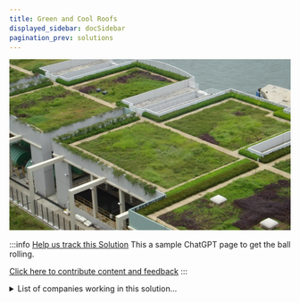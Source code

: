 ```yaml
---
title: Green and Cool Roofs
displayed_sidebar: docSidebar
pagination_prev: solutions
---
```


![Cover Image](../static/img/green-roofing.png)

:::info [Help us track this Solution](contribute)
This a sample ChatGPT page to get the ball rolling.

[Click here to contribute content and feedback](contribute)
:::

<details>
        <summary>List of companies working in this solution...</summary>
        Experimental feature. Exciting Updates Underway!
        <div>
            <ul>
             
                <li><a href="https://iglcoatings.com">Igl Coatings</a></li>
            
            </ul>
        </div>
        </details>

:::company
  #### [Jobs listed in this solution at Climatebase](https://climatebase.org/jobs?l=&q=&drawdown_solutions=Green+and+Cool+Roofs)
:::
## Overview

Green and cool roofs are innovative strategies to combat climate change by mitigating the urban heat island effect and reducing energy consumption. Green roofs are adorned with vegetation, while cool roofs are coated with reflective materials, helping to curb heat absorption and enhancing energy efficiency.

## Progress Made:

 - **Modular green roofs** - these are pre-vegetated green roofs that can be easily installed on a building. 

 - **Living roofs** - green roofs that have a layer of soil and vegetation that is alive and growing.

 - **Companies and organizations** - Green Roofs for Healthy Cities, the Green Roof Infrastructure Services group, and the Living Roof Company.

## Lessons Learned

Insights from the development and application of green and cool roofs include:

1. **Urban Heat Island Mitigation**: These roofs aid in reducing cooling energy demand by 20-40%, mitigating the urban heat island effect.
2. **Stormwater Management**: They also assist in decreasing stormwater runoff, lessening sewer system strain and flood risks.
3. **Air Quality Improvement**: Green roofs and cool roofs can trap pollutants and offer urban green spaces for enhanced air quality.
4. **Implementation Challenges**: Considerations like building codes, costs, and maintenance are crucial during project planning.
5. **Leading Entities**: Prominent organizations driving green and cool roofs are the International Green Roof Association, Cool Roof Rating Council, and Green Roofs for Healthy Cities.

## Challenges Ahead

The International Energy Agency emphasizes the need for substantial growth in solar energy installations to meet climate targets. Challenges in the solar thermal sector include:

1. **Enhancing Efficiency**: Solar thermal technology must become more efficient, with higher energy conversion rates.
2. **Cost Reduction**: Solar thermal costs need to be lowered, approaching competitiveness with other heating technologies.
3. **Scaling Up Capacity**: Dramatic increase in installed capacity is essential to meet climate goals.
4. **Market Share Growth**: The solar thermal industry requires a larger portion of the heating and cooling market.

Several key players actively involved in the solar thermal sector include the Solar Heating and Cooling Programme of the International Renewable Energy Agency (IRENA), the Solar Energy Industries Association (SEIA), the Solar Thermal World Council (STWC), and the International Solar Energy Society (ISES).

## Best Path Forward

To drive the continued development and adoption of green and cool roofs, the following steps are vital:

1. **Public Awareness**: Education about the benefits of these roofs is crucial.
2. **Incentives**: Providing incentives for residential and commercial installations is essential.
3. **Continuous Improvement**: Ongoing enhancement of technology is necessary.

Leading organizations in this field include the Cool Roof Rating Council (CRRC) and the U.S. Green Building Council (USGBC), both contributing to energy-efficient roofing practices. Cities like San Francisco, Chicago, and New York City have implemented ordinances and initiatives to promote green and cool roofs.

The rising adoption of green and cool roofs can be attributed to increased climate change awareness, accompanied by improved technology and available incentives.